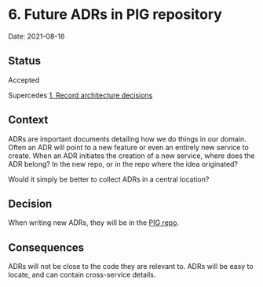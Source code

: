 # 6. Future ADRs in PIG repository

Date: 2021-08-16

## Status

Accepted

Supercedes [1. Record architecture decisions](0001-record-architecture-decisions.md)

## Context

ADRs are important documents detailing how we do things in our domain.
Often an ADR will point to a new feature or even an entirely new service to create.
When an ADR initiates the creation of a new service, where does the ADR belong?
In the new repo, or in the repo where the idea originated?

Would it simply be better to collect ADRs in a central location?

## Decision

When writing new ADRs, they will be in the [PIG repo](https://github.com/navikt/pig).

## Consequences

ADRs will not be close to the code they are relevant to.
ADRs will be easy to locate, and can contain cross-service details.


